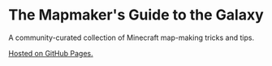 # The Mapmaker's Guide to the Galaxy
A community-curated collection of Minecraft map-making tricks and tips.

[Hosted on GitHub Pages.](https://arcensoth.github.io/commanders-handbook)
